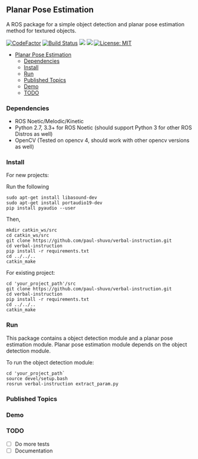 ## Planar Pose Estimation

A ROS package for a simple object detection and planar pose estimation method for textured objects.

[![CodeFactor](https://www.codefactor.io/repository/github/paul-shuvo/verbal-instruction/badge)](https://www.codefactor.io/repository/github/paul-shuvo/verbal-instruction)
[![Build Status](https://www.travis-ci.com/paul-shuvo/verbal-instruction.svg?branch=main)](https://www.travis-ci.com/paul-shuvo/verbal-instruction)
![](https://img.shields.io/badge/ROS-Noetic%20%7C%20Melodic%20%7C%20Kinetic-blue)
![](https://img.shields.io/badge/Python-2.7%20%7C%203.3+-green)
[![License: MIT](https://img.shields.io/badge/license-MIT-blue)](https://opensource.org/licenses/MIT)




<!-- ## Table of contents -->
- [Planar Pose Estimation](#planar-pose-estimation)
  - [Dependencies](#dependencies)
  - [Install](#install)
  - [Run](#run)
  - [Published Topics](#published-topics)
  - [Demo](#demo)
  - [TODO](#todo)

### Dependencies

- ROS Noetic/Melodic/Kinetic
- Python 2.7, 3.3+ for ROS Noetic (should support Python 3 for other ROS Distros as well)
- OpenCV (Tested on opencv 4, should work with other opencv versions as well)

### Install
For new projects:

Run the following

```
sudo apt-get install libasound-dev
sudo apt-get install portaudio19-dev
pip install pyaudio --user
```

Then,

```
mkdir catkin_ws/src
cd catkin_ws/src
git clone https://github.com/paul-shuvo/verbal-instruction.git
cd verbal-instruction
pip install -r requirements.txt
cd ../../..
catkin_make
```

For existing project:

```
cd 'your_project_path'/src
git clone https://github.com/paul-shuvo/verbal-instruction.git
cd verbal-instruction
pip install -r requirements.txt
cd ../../..
catkin_make
```

### Run

This package contains a object detection module and a planar pose estimation module. Planar pose estimation module depends on the object detection module.

To run the object detection module:
```
cd 'your_project_path`
source devel/setup.bash
rosrun verbal-instruction extract_param.py
```

### Published Topics



### Demo



### TODO

- [ ] Do more tests
- [ ] Documentation